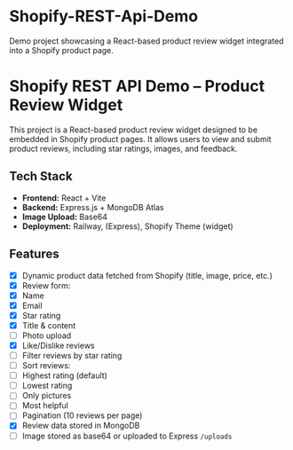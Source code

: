 # Shopify-REST-Api-Demo
Demo project showcasing a React-based product review widget integrated into a Shopify product page.

# Shopify REST API Demo – Product Review Widget

This project is a React-based product review widget designed to be embedded in Shopify product pages. It allows users to view and submit product reviews, including star ratings, images, and feedback.

## Tech Stack

- **Frontend:** React + Vite
- **Backend:** Express.js + MongoDB Atlas
- **Image Upload:** Base64 
- **Deployment:** Railway, (Express), Shopify Theme (widget)

##  Features

- [x] Dynamic product data fetched from Shopify (title, image, price, etc.)
- [x] Review form:
- [x]  Name
- [x]  Email
- [x]  Star rating
- [x]  Title & content
- [ ]  Photo upload
- [x] Like/Dislike reviews
- [ ] Filter reviews by star rating
- [ ] Sort reviews:
- [ ] Highest rating (default)
- [ ]  Lowest rating
- [ ]  Only pictures
- [ ]  Most helpful
- [ ] Pagination (10 reviews per page)
- [x] Review data stored in MongoDB
- [ ] Image stored as base64 or uploaded to Express `/uploads`
